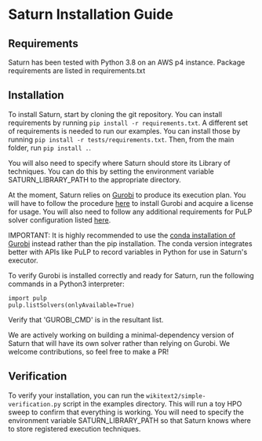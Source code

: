 # Saturn Installation Guide


## Requirements

Saturn has been tested with Python 3.8 on an AWS p4 instance. Package requirements are listed in requirements.txt

## Installation

To install Saturn, start by cloning the git repository. You can install requirements by running ``pip install -r requirements.txt``.
A different set of requirements is needed to run our examples. You can install those by running ``pip install -r tests/requirements.txt``.
Then, from the main folder, run ``pip install .``.

You will also need to specify where Saturn should store its Library of techniques. You can do this by setting the environment
variable SATURN_LIBRARY_PATH to the appropriate directory.

At the moment, Saturn relies on [Gurobi](https://www.gurobi.com/) to produce its execution plan. You will have to follow
the procedure [here](https://support.gurobi.com/hc/en-us/articles/360044290292-How-do-I-install-Gurobi-for-Python-) to install Gurobi
and acquire a license for usage. You will also need to follow any additional requirements for PuLP solver configuration
listed [here](https://coin-or.github.io/pulp/guides/how_to_configure_solvers.html). 

IMPORTANT: It is highly recommended to use the [conda installation of Gurobi](https://support.gurobi.com/hc/en-us/articles/12872889819921-How-do-I-use-conda-to-install-Gurobi-in-Anaconda-) instead
rather than the pip installation. The conda version integrates better with APIs like PuLP to record variables in Python
for use in Saturn's executor.

To verify Gurobi is installed correctly and ready for Saturn, run the following commands in a Python3 interpreter:

```
import pulp
pulp.listSolvers(onlyAvailable=True)
```

Verify that 'GUROBI_CMD' is in the resultant list.

We are actively working on building a minimal-dependency version of Saturn that will have its own solver rather than relying on Gurobi.
We welcome contributions, so feel free to make a PR!

## Verification
To verify your installation, you can run the ``wikitext2/simple-verification.py`` script in the examples directory. 
This will run a toy HPO sweep to confirm that everything is working. You will need to specify the environment
variable SATURN_LIBRARY_PATH so that Saturn knows where to store registered execution techniques.
